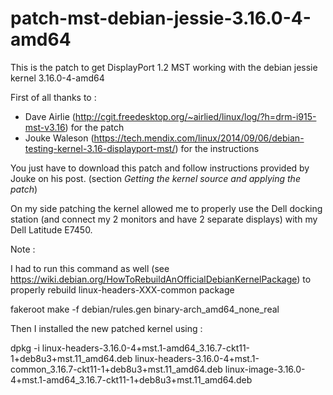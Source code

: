 # patch-mst-debian-jessie-3.16.0-4-amd64
This is the patch to get DisplayPort 1.2 MST working with the debian jessie kernel 3.16.0-4-amd64

First of all thanks to :
- Dave Airlie (http://cgit.freedesktop.org/~airlied/linux/log/?h=drm-i915-mst-v3.16) for the patch
- Jouke Waleson (https://tech.mendix.com/linux/2014/09/06/debian-testing-kernel-3.16-displayport-mst/) for the instructions

You just have to download this patch and follow instructions provided by Jouke on his post. (section *Getting the kernel source and applying the patch*)

On my side patching the kernel allowed me to properly use the Dell docking station (and connect my 2 monitors and have 2 separate displays) with my Dell Latitude E7450.

Note :

I had to run this command as well (see https://wiki.debian.org/HowToRebuildAnOfficialDebianKernelPackage) to properly rebuild linux-headers-XXX-common package

fakeroot make -f debian/rules.gen binary-arch_amd64_none_real

Then I installed the new patched kernel using :

dpkg -i linux-headers-3.16.0-4+mst.1-amd64_3.16.7-ckt11-1+deb8u3+mst.11_amd64.deb linux-headers-3.16.0-4+mst.1-common_3.16.7-ckt11-1+deb8u3+mst.11_amd64.deb linux-image-3.16.0-4+mst.1-amd64_3.16.7-ckt11-1+deb8u3+mst.11_amd64.deb
